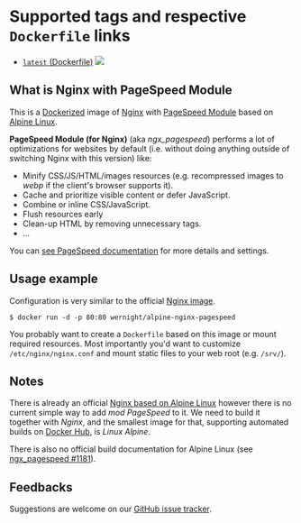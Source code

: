 Supported tags and respective `Dockerfile` links
================================================

  * [`latest` (Dockerfile)](https://github.com/wernight/docker-alpine-nginx-pagespeed/blob/master/Dockerfile) [![](https://images.microbadger.com/badges/image/wernight/alpine-nginx-pagespeed.svg)](https://microbadger.com/images/wernight/alpine-nginx-pagespeed "Get your own image badge on microbadger.com")


What is Nginx with PageSpeed Module
-----------------------------------

This is a [Dockerized](https://www.docker.com/) image of [Nginx](https://www.nginx.com/)
with [PageSpeed Module](https://developers.google.com/speed/pagespeed/module/)
based on [Alpine Linux](https://hub.docker.com/_/alpine).

**PageSpeed Module (for Nginx)** (aka *ngx_pagespeed*) performs a lot of optimizations for websites by default
(i.e. without doing anything outside of switching Nginx with this version) like:

  - Minify CSS/JS/HTML/images resources (e.g. recompressed images to *webp* if the client's browser supports it).
  - Cache and prioritize visible content or defer JavaScript.
  - Combine or inline CSS/JavaScript.
  - Flush resources early
  - Clean-up HTML by removing unnecessary tags.
  - ...

You can [see PageSpeed documentation](https://modpagespeed.com/doc/) for more details and settings.


Usage example
-------------

Configuration is very similar to the official [Nginx image](https://hub.docker.com/_/nginx).

    $ docker run -d -p 80:80 wernight/alpine-nginx-pagespeed

You probably want to create a `Dockerfile` based on this image or mount required resources.
Most importantly you'd want to customize `/etc/nginx/nginx.conf` and mount static files
to your web root (e.g. `/srv/`).


Notes
-----

There is already an official [Nginx based on Alpine Linux](https://hub.docker.com/_/nginx/)
however there is no current simple way to add *mod PageSpeed* to it. We need to build
it together with *Nginx*, and the smallest image for that, supporting automated builds
on [Docker Hub](https://hub.docker.com/), is *Linux Alpine*.

There is also no official build documentation for Alpine Linux
(see [ngx_pagespeed #1181](https://github.com/pagespeed/ngx_pagespeed/issues/1181)).


Feedbacks
---------

Suggestions are welcome on our [GitHub issue tracker](https://github.com/wernight/docker-alpine-nginx-pagespeed/issues).

